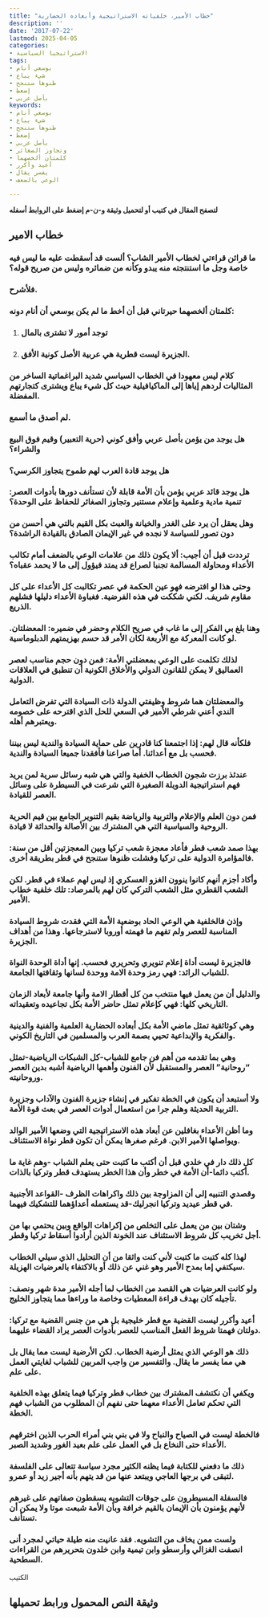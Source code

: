 ```yaml
---
title: "خطاب الأمير، خلفياته الاستراتيجية وأبعاده الحضارية"
description: ''
date: '2017-07-22'
lastmod: 2025-04-05
categories:
- الاستراتيجيا السياسية
tags:
- بوسعي أنام
- شيء يباع
- ظنوها ستنجح
- إضغط
- بأصل عربي
keywords:
- بوسعي أنام
- شيء يباع
- ظنوها ستنجح
- إضغط
- بأصل عربي
- وتجاوز الصغائر
- كلمتان ألخصهما
- أعيد وأكرر
- يفسر يقال
- الوعي بالضعف

---
```

**لتصفح المقال في كتيب أو لتحميل وثيقة و-ن-م إضغط على الروابط أسفله**

## **خطاب الامير**

### ما قرائن قراءتي لخطاب الأمير الشاب؟ ألست قد أسقطت عليه ما ليس فيه خاصة وجل ما استنتجته منه يبدو وكأنه من ضمائره وليس من صريح قوله؟

### فلأشرح.

### كلمتان ألخصهما حيرتاني قبل أن أخط ما لم يكن بوسعي أن أنام دونه:

1. ### توجد أمور لا تشترى بالمال
2. ### الجزيرة ليست قطرية هي عربية الأصل كونية الأفق.

### كلام ليس معهودا في الخطاب السياسي شديد البراغماتية الساخر من المثاليات لردهم إياها إلى الماكيافيلية حيث كل شيء يباع ويشترى كتجارتهم المفضلة.

### لم أصدق ما أسمع.

### هل يوجد من يؤمن بأصل عربي وأفق كوني (حرية التعبير) وقيم فوق البيع والشراء؟

### هل يوجد قادة العرب لهم طموح يتجاوز الكرسي؟

### هل يوجد قائد عربي يؤمن بأن الأمة قابلة لأن تستأنف دورها بأدوات العصر: تنمية مادية وعلمية وإعلام مستنير وتجاوز الصغائر للحفاظ على الوحدة؟

### وهل يعقل أن يرد على الغدر والخيانة والعبث بكل القيم بالتي هي أحسن من دون تصور للسياسة لا نجده في غير الإيمان الصادق بالقيادة الراشدة؟

### ترددت قبل أن أجيب: ألا يكون ذلك من علامات الوعي بالضعف أمام تكالب الأعداء ومحاولة المسالمة تجنبا لصراع قد يمتد فيؤول إلى ما لا يحمد عقباه؟

### وحتى هذا لو افترضه فهو عين الحكمة في عصر تكالبت كل الأعداء على كل مقاوم شريف. لكني شككت في هذه الفرضية. فغباوة الأعداء دليلها فشلهم الذريع.

### وهنا بلغ بي الفكر إلى ما غاب في صريح الكلام وحضر في ضميره: المعضلتان. لو كانت المعركة مع الأربعة لكان الأمر قد حسم بهزيمتهم الدبلوماسية.

### لذلك تكلمت على الوعي بمعضلتي الأمة: فمن دون حجم مناسب لعصر العماليق لا يمكن للقانون الدولي والأخلاق الكونية أن تنطبق في العلاقات الدولية.

### والمعضلتان هما شروط وظيفتي الدولة ذات السيادة التي تفرض التعامل الندي أعني شرطي الأمير في السعي للحل الذي اقترحه على خصومه ويعتبرهم أهله.

### فلكأنه قال لهم: إذا اجتمعنا كنا قادرين على حماية السيادة والندية ليس بيننا فحسب بل مع أعدائنا. أما صراعنا فأفقدنا جميعا السيادة والندية.

### عندئذ برزت شجون الخطاب الخفية والتي هي شبه رسائل سرية لمن يريد فهم استراتيجية الدويلة الصغيرة التي شرعت في السيطرة على وسائل العصر للقيادة.

### فمن دون العلم والإعلام والتربية والرياضة بقيم التنوير الجامع بين قيم الحرية الروحية والسياسية التي هي المشترك بين الأصالة والحداثة لا قيادة.

### بهذا صمد شعب قطر فأعاد معجزة شعب تركيا وبين المعجزتين أقل من سنة: فالمؤامرة الدولية على تركيا وفشلت ظنوها ستنجح في قطر بطريقة أخرى.

### وأكاد أجزم أنهم كانوا ينوون الغزو العسكري إذ ليس لهم عملاء في قطر. لكن الشعب القطري مثل الشعب التركي كان لهم بالمرصاد: تلك خلفية خطاب الأمير.

### وإذن فالخلفية هي الوعي الحاد بوضعية الأمة التي فقدت شروط السيادة المناسبة للعصر ولم تفهم ما فهمته أوروبا لاسترجاعها. وهذا من أهداف الجزيرة.

### فالجزيرة ليست أداة إعلام تنويري وتحريري فحسب. إنها أداة الوحدة النواة للشباب الرائد: فهي رمز وحدة الامة ووحدة لسانها وثقافتها الجامعة.

### والدليل أن من يعمل فيها منتخب من كل أقطار الامة وأنها جامعة لأبعاد الزمان التاريخي كلها: فهي كإعلام تمثل حاضر الأمة بكل تجاعيده وتعقيداته.

### وهي كوثائقية تمثل ماضي الأمة بكل أبعاده الحضارية العلمية والفنية والدينية والفكرية والإبداعية تحيي بصمة العرب والمسلمين في التاريخ الكوني.

### وهي بما تقدمه من أهم فن جامع للشباب-كل الشبكات الرياضية-تمثل “روحانية” العصر والمستقبل لأن الفنون وأهمها الرياضية أشبه بدين العصر وروحانيته.

### ولا أستبعد أن يكون في الخطة تفكير في إنشاء جزيرة الفنون والآداب وجزيرة التربية الحديثة وهلم جرا من استعمال أدوات العصر في بعث قوة الأمة.

### وما أظن الأعداء بغافلين عن أبعاد هذه الاستراتيجية التي وضعها الأمير الوالد ويواصلها الأمير الابن. فرغم صغرها يمكن أن تكون قطر نواة الاستئناف.

### كل ذلك دار في خلدي قبل أن أكتب ما كتبت حتى يعلم الشباب -وهم غاية ما أكتب دائما-أن الأمة في خطر وأن هذا الخطر يستهدف قطر وتركيا بالذات.

### وقصدي التنبيه إلى أن المزاوجة بين ذلك واكراهات الظرف -القواعد الأجنبية في قطر عيديد وتركيا انجرليك-قد يستعمله أعداؤهما للتشكيك فيهما.

### وشتان بين من يعمل على التخلص من إكراهات الواقع وبين يحتمي بها من أجل تخريب كل شروط الاستئناف عند الخونة الذين أرادوا أسقاط تركيا وقطر.

### لهذا كله كتبت ما كتبت لأني كنت واثقا من أن التحليل الذي سيلي الخطاب سيكتفي إما بمدح الأمير وهو غني عن ذلك أو بالاكتفاء بالعرضيات الهزيلة.

### ولو كانت العرضيات هي القصد من الخطاب لما أجله الأمير مدة شهر ونصف: تأجيله كان بهدف قراءة المعطيات وخاصة ما وراءها مما يتجاوز الخليج.

### أعيد وأكرر ليست القضية مع قطر خليجية بل هي من جنس القضية مع تركيا: دولتان فهمتا شروط الفعل المناسب للعصر بأدوات العصر يراد القضاء عليهما.

### ذلك هو الوعي الذي يمثل أرضية الخطاب. لكن الأرضية ليست مما يقال بل هي مما يفسر ما يقال. والتفسير من واجب المربين للشباب لغايتي العمل على علم.

### ويكفي أن نكتشف المشترك بين خطاب قطر وتركيا فيما يتعلق بهذه الخلفية التي تحكم تعامل الأعداء معهما حتى نفهم أن المطلوب من الشباب فهم الخطة.

### فالخطة ليست في الصياح والنباح ولا في بني بني أمراء الحرب الذين اخترقهم الأعداء حتى النخاع بل في العمل على علم بعيد الغور وشديد الصبر.

### ذلك ما دفعني للكتابة فيما يظنه الكثير مجرد سياسة تتعالى على الفلسفة لتبقى في برجها العاجي ويبتعد عنها من قد يتهم بأنه أجير زيد أو عمرو.

### فالسفلة المسيطرون على جوقات التشويه يسقطون صفاتهم على غيرهم لأنهم يؤمنون بأن الإيمان بالقيم خرافة وبأن الأمة شبعت موتا ولا يمكن أن تستأنف.

### ولست ممن يخاف من التشويه. فقد عانيت منه طيلة حياتي لمجرد أنى انصفت الغزالي وأرسطو وابن تيمية وابن خلدون بتحريرهم من القراءات السطحية.

الكتيب

## وثيقة النص المحمول ورابط تحميلها

###
